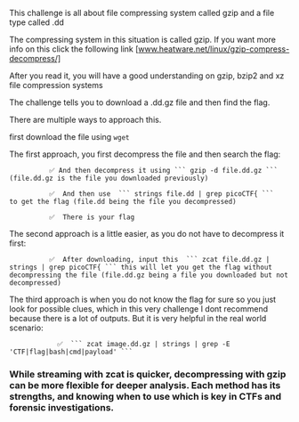 
This challenge is all about file compressing system called gzip and a file type called .dd

The compressing system in this situation is called gzip. If you want more info on this click the following link [www.heatware.net/linux/gzip-compress-decompress/]

After you read it, you will have a good understanding on gzip, bzip2 and xz file compression systems

The challenge tells you to download a .dd.gz file and then find the flag.

There are multiple ways to approach this.

first download the file using ```wget```

The first approach, you first decompress the file and then search the flag: 

              ✅ And then decompress it using ``` gzip -d file.dd.gz ``` (file.dd.gz is the file you downloaded previously)
              
              ✅  And then use  ``` strings file.dd | grep picoCTF{ ```  to get the flag (file.dd being the file you decompressed)
              
              ✅  There is your flag

The second approach is a little easier, as you do not have to decompress it first: 

              ✅  After downloading, input this  ``` zcat file.dd.gz | strings | grep picoCTF{ ``` this will let you get the flag without decompressing the file (file.dd.gz being a file you downloaded but not decompressed)

The third approach is when you do not know the flag for sure so you just look for possible clues, which in this very challenge I dont recommend because there is a lot of outputs. But it is very helpful in the real world scenario:

                ✅  ``` zcat image.dd.gz | strings | grep -E 'CTF|flag|bash|cmd|payload' ``` 


###  While streaming with zcat is quicker, decompressing with gzip can be more flexible for deeper analysis. Each method has its strengths, and knowing when to use which is key in CTFs and forensic investigations.
